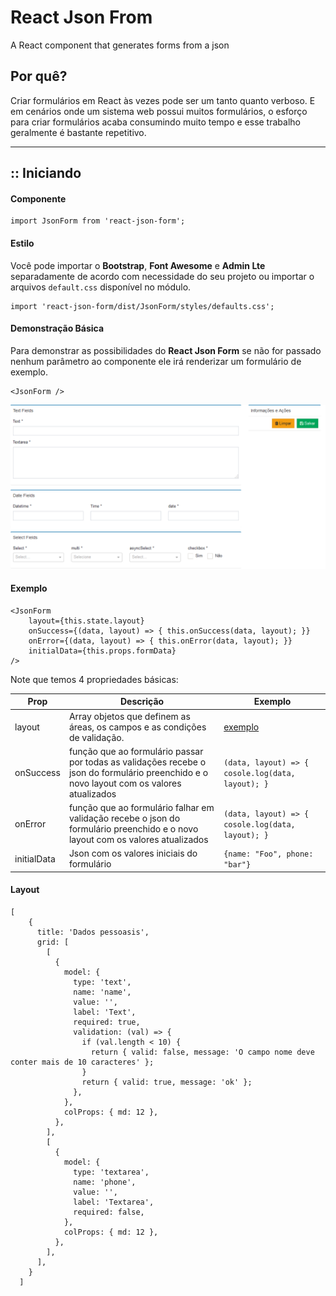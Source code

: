 # React Json From
A React component that generates forms from a json

## Por quê?
Criar formulários em React às vezes pode ser um tanto quanto verboso.
E em cenários onde um sistema web possui muitos formulários, o esforço para criar formulários acaba consumindo muito tempo e esse trabalho geralmente é bastante repetitivo.
___

## :: Iniciando

#### Componente
```
import JsonForm from 'react-json-form';
```
#### Estilo
Você pode importar o **Bootstrap**, **Font Awesome** e **Admin Lte** separadamente de acordo com necessidade do seu projeto ou importar o arquivos `default.css` disponível no módulo.
```
import 'react-json-form/dist/JsonForm/styles/defaults.css';
```

#### Demonstração Básica 
Para demonstrar as possibilidades do **React Json Form** se não for passado nenhum parâmetro ao componente ele irá renderizar um formulário de exemplo.
```
<JsonForm />
```
![React Json Form Exemple](./react-json-form-exemple.png)

#### Exemplo
```
<JsonForm
    layout={this.state.layout}
    onSuccess={(data, layout) => { this.onSuccess(data, layout); }}
    onError={(data, layout) => { this.onError(data, layout); }}
    initialData={this.props.formData}
/>
```
Note que temos 4 propriedades básicas:


| Prop   |      Descrição      |  Exemplo |
|----------|-------------|------|
| layout |  Array objetos que definem as áreas, os campos e as condições de validação. | <a href="#layout">exemplo</a>   |
| onSuccess |  função que ao formulário passar por todas as validações recebe o json do formulário preenchido e o novo layout com os valores atualizados   |  `(data, layout) => { cosole.log(data, layout); }` |
| onError | função que ao formulário falhar em validação recebe o json do formulário preenchido e o novo layout com os valores atualizados |  `(data, layout) => { cosole.log(data, layout); }` |
| initialData | Json com os valores iniciais do formulário | `{name: "Foo", phone: "bar"}` |


#### Layout
```
[
    {
      title: 'Dados pessoasis',
      grid: [
        [
          {
            model: {
              type: 'text',
              name: 'name',
              value: '',
              label: 'Text',
              required: true,
              validation: (val) => {
                if (val.length < 10) {
                  return { valid: false, message: 'O campo nome deve conter mais de 10 caracteres' };
                }
                return { valid: true, message: 'ok' };
              },
            },
            colProps: { md: 12 },
          },
        ],
        [
          {
            model: {
              type: 'textarea',
              name: 'phone',
              value: '',
              label: 'Textarea',
              required: false,
            },
            colProps: { md: 12 },
          },
        ],
      ],
    }
  ]
```
